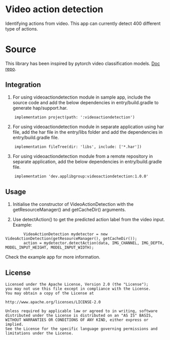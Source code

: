 # Video action detection
Identifying actions from video. This app can currently detect 400 different type of actions.

# Source
This library has been inspired by pytorch video classification models.
[Doc repo](https://pytorch.org/vision/stable/models.html#torchvision.models.video.mc3_18).

## Integration
 1. For using videoactiondetection module in sample app, include the source code and add the below dependencies in entry/build.gradle to generate hap/support.har.

```
	implementation project(path: ':videoactiondetection')
```

 2. For using videoactiondetection module in separate application using har file, add the har file in the entry/libs folder and add the dependencies in entry/build.gradle file.

```
	implementation fileTree(dir: 'libs', include: ['*.har'])
```
 3. For using videoactiondetection module from a remote repository in separate application, add the below dependencies in entry/build.gradle file.

```
	implementation 'dev.applibgroup:videoactiondetection:1.0.0'
```

## Usage
 1. Initialise the constructor of VideoActionDetection with the getResourceManager() and getCacheDir() arguments.
 
 2. Use detectAction() to get the predicted action label from the video input.
Example:

```slice
    	VideoActionDetection mydetector = new VideoActionDetection(getResourceManager(), getCacheDir());
    	action = mydetector.detectAction(data, IMG_CHANNEL, IMG_DEPTH, MODEL_INPUT_HEIGHT, MODEL_INPUT_WIDTH);
```
Check the example app for more information.

## License

	Licensed under the Apache License, Version 2.0 (the "License");
	you may not use this file except in compliance with the License.
	You may obtain a copy of the License at

	http://www.apache.org/licenses/LICENSE-2.0

	Unless required by applicable law or agreed to in writing, software
	distributed under the License is distributed on an "AS IS" BASIS,
	WITHOUT WARRANTIES OR CONDITIONS OF ANY KIND, either express or implied.
	See the License for the specific language governing permissions and
	limitations under the License.

